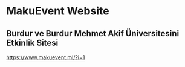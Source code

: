 # MakuEvent Website
## Burdur ve Burdur Mehmet Akif Üniversitesini Etkinlik Sitesi

https://www.makuevent.ml/?i=1

